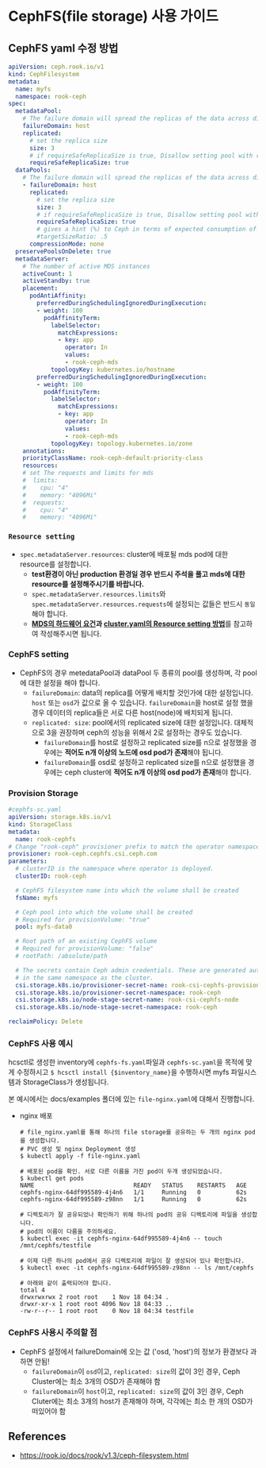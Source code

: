 # CephFS(file storage) 사용 가이드

## CephFS yaml 수정 방법
```yaml
apiVersion: ceph.rook.io/v1
kind: CephFilesystem
metadata:
  name: myfs
  namespace: rook-ceph
spec:
  metadataPool:
    # The failure domain will spread the replicas of the data across different failure zones (osd, host)
    failureDomain: host
    replicated:
      # set the replica size
      size: 3
      # if requireSafeReplicaSize is true, Disallow setting pool with replica 1
      requireSafeReplicaSize: true
  dataPools:
    # The failure domain will spread the replicas of the data across different failure zones (osd, host)
    - failureDomain: host
      replicated:
        # set the replica size
        size: 3
        # if requireSafeReplicaSize is true, Disallow setting pool with replica 1
        requireSafeReplicaSize: true
        # gives a hint (%) to Ceph in terms of expected consumption of the total cluster capacity of a given pool
        #targetSizeRatio: .5
      compressionMode: none
  preservePoolsOnDelete: true
  metadataServer:
    # The number of active MDS instances
    activeCount: 1
    activeStandby: true
    placement:
      podAntiAffinity:
        preferredDuringSchedulingIgnoredDuringExecution:
        - weight: 100
          podAffinityTerm:
            labelSelector:
              matchExpressions:
              - key: app
                operator: In
                values:
                - rook-ceph-mds
            topologyKey: kubernetes.io/hostname
        preferredDuringSchedulingIgnoredDuringExecution:
        - weight: 100
          podAffinityTerm:
            labelSelector:
              matchExpressions:
              - key: app
                operator: In
                values:
                - rook-ceph-mds
            topologyKey: topology.kubernetes.io/zone
    annotations:
    priorityClassName: rook-ceph-default-priority-class
    resources:
    # set The requests and limits for mds
    #  limits:
    #    cpu: "4"
    #    memory: "4096Mi"
    #  requests:
    #    cpu: "4"
    #    memory: "4096Mi"
```
### `Resource setting`
- `spec.metadataServer.resources`: cluster에 배포될 mds pod에 대한 resource를 설정합니다.
  -  <strong>test환경이 아닌 production 환경일 경우 반드시 주석을 풀고 mds에 대한 resource를 설정해주시기를 바랍니다.</strong>
  - `spec.metadataServer.resources.limits`와 `spec.metadataServer.resources.requests`에 설정되는 값들은 반드시 `동일`해야 합니다.
  - <strong>[MDS의 하드웨어 요건](/docs/ceph-cluster-setting.md)과 [cluster.yaml의 Resource setting 방법](/docs/ceph-cluster-setting.md)</strong>를 참고하여 작성해주시면 됩니다.

### CephFS setting
- CephFS의 경우 metedataPool과 dataPool 두 종류의 pool를 생성하며, 각 pool에 대한 설정을 해야 합니다.
    - `failureDomain`: data의 replica를 어떻게 배치할 것인가에 대한 설정입니다. `host` 또는 `osd`가 값으로 올 수 있습니다. `failureDomain`을 host로 설정 했을 경우 데이터의 replica들은 서로 다른 host(node)에 배치되게 됩니다.
    - `replicated: size`: pool에서의 replicated size에 대한 설정입니다. 대체적으로 3을 권장하며 ceph의 성능을 위해서 2로 설정하는 경우도 있습니다.
        - `failureDomain`를 host로 설정하고 replicated size를 n으로 설정했을 경우에는 <strong>적어도 n개 이상의 노드에 osd pod가 존재</strong>해야 됩니다.
        - `failureDomain`를 osd로 설정하고 replicated size를 n으로 설정했을 경우에는 ceph cluster에 <strong>적어도 n개 이상의 osd pod가 존재</strong>해야 합니다.

### Provision Storage
```yaml
#cephfs-sc.yaml
apiVersion: storage.k8s.io/v1
kind: StorageClass
metadata:
  name: rook-cephfs
# Change "rook-ceph" provisioner prefix to match the operator namespace if needed
provisioner: rook-ceph.cephfs.csi.ceph.com
parameters:
  # clusterID is the namespace where operator is deployed.
  clusterID: rook-ceph

  # CephFS filesystem name into which the volume shall be created
  fsName: myfs

  # Ceph pool into which the volume shall be created
  # Required for provisionVolume: "true"
  pool: myfs-data0

  # Root path of an existing CephFS volume
  # Required for provisionVolume: "false"
  # rootPath: /absolute/path

  # The secrets contain Ceph admin credentials. These are generated automatically by the operator
  # in the same namespace as the cluster.
  csi.storage.k8s.io/provisioner-secret-name: rook-csi-cephfs-provisioner
  csi.storage.k8s.io/provisioner-secret-namespace: rook-ceph
  csi.storage.k8s.io/node-stage-secret-name: rook-csi-cephfs-node
  csi.storage.k8s.io/node-stage-secret-namespace: rook-ceph

reclaimPolicy: Delete
```

### CephFS 사용 예시
hcsctl로 생성한 inventory에 `cephfs-fs.yaml`파일과 `cephfs-sc.yaml`을 목적에 맞게 수정하시고 `$ hcsctl install {$inventory_name}`을 수행하시면 myfs 파일시스템과 StorageClass가 생성됩니다.

본 예시에서는 docs/examples 폴더에 있는 `file-nginx.yaml`에 대해서 진행합니다.

- nginx 배포

    ```shell
    # file_nginx.yaml를 통해 하나의 file storage를 공유하는 두 개의 nginx pod를 생성합니다.
    # PVC 생성 및 nginx Deployment 생성
    $ kubectl apply -f file-nginx.yaml

    # 배포된 pod을 확인. 서로 다른 이름을 가진 pod이 두개 생성되었습니다.
    $ kubectl get pods
    NAME                            READY   STATUS    RESTARTS   AGE
    cephfs-nginx-64df995589-4j4n6   1/1     Running   0          62s
    cephfs-nginx-64df995589-z98nn   1/1     Running   0          62s

    # 디렉토리가 잘 공유되었나 확인하기 위해 하나의 pod의 공유 디렉토리에 파일을 생성합니다.
    # pod의 이름이 다름을 주의하세요.
    $ kubectl exec -it cephfs-nginx-64df995589-4j4n6 -- touch /mnt/cephfs/testfile

    # 이제 다른 하나의 pod에서 공유 디렉토리에 파일이 잘 생성되어 있나 확인합니다.
    $ kubectl exec -it cephfs-nginx-64df995589-z98nn -- ls /mnt/cephfs

    # 아래와 같이 출력되어야 합니다.
    total 4
    drwxrwxrwx 2 root root    1 Nov 18 04:34 .
    drwxr-xr-x 1 root root 4096 Nov 18 04:33 ..
    -rw-r--r-- 1 root root    0 Nov 18 04:34 testfile
    ```

### CephFS 사용시 주의할 점
- CephFS 설정에서 failureDomain에 오는 값 ('osd, 'host')의 정보가 환경보다 과하면 안됨!
    - `failureDomain`이 `osd`이고, `replicated: size`의 값이 3인 경우, Ceph Cluster에는 최소 3개의 OSD가 존재해야 함
    - `failureDomain`이 `host`이고, `replicated: size`의 값이 3인 경우, Ceph Cluter에는 최소 3개의 host가 존재해야 하며, 각각에는 최소 한 개의 OSD가 떠있어야 함


## References
- <https://rook.io/docs/rook/v1.3/ceph-filesystem.html>
